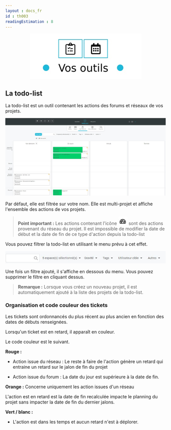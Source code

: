 ```yaml
---
layout : docs_fr
id : th003
readingEstimation : 8
---
```


<p align="center">
<img src="outil.jpg">
</p>


## La todo-list

La todo-list est un outil contenant les actions des forums et réseaux de vos projets. 

<p align="center">
<img src="maTodoList.jpg">
</p>


Par défaut, elle est filtrée sur votre nom. Elle est multi-projet et affiche l'ensemble des actions de vos projets. 

> **Point important :**
> Les actions contenant l'icône <img src="iconeManagement.jpg"> sont des actions provenant du réseau du projet. Il est impossible de modifier la date de début et la date de fin de ce type d'action depuis la todo-list
> 

Vous pouvez filtrer la todo-list en utilisant le menu prévu à cet effet. 

<p align="center">
<img src="menuFiltreTodo.jpg">
</p>

Une fois un filtre ajouté, il s'affiche en dessous du menu. Vous pouvez supprimer le filtre en cliquant dessus. 

> **Remarque :**
> Lorsque vous créez un nouveau projet, il est automatiquement ajouté à la liste des projets de la todo-list. 
> 

### Organisation et code couleur des tickets

Les tickets sont ordonnancés du plus récent au plus ancien en fonction des dates de débuts renseignées. 

Lorsqu'un ticket est en retard, il apparaît en couleur. 

Le code couleur est le suivant. 

**Rouge :**

* Action issue du réseau : Le reste à faire de l'action génère un retard qui entraine un retard sur le jalon de fin du projet

* Action issue du forum : La date du jour est supérieure à la date de fin.

**Orange :** Concerne uniquement les action issues d'un réseau

L'action est en retard est la date de fin recalculée impacte le planning du projet sans impacter la date de fin du dernier jalons. 

**Vert / blanc :** 

* L'action est dans les temps et aucun retard n'est à déplorer. 





